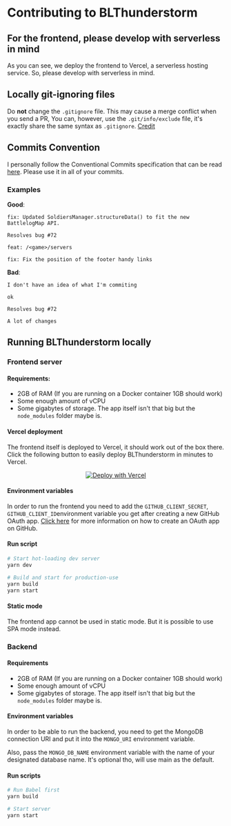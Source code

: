 # Contributing to BLThunderstorm

## For the frontend, please develop with serverless in mind
As you can see, we deploy the frontend to Vercel, a serverless hosting service. So, please develop with serverless in mind.

## Locally git-ignoring files
Do **not** change the `.gitignore` file. This may cause a merge conflict when you send a PR, You can, however, use the `.git/info/exclude` file, it's exactly share the same syntax as `.gitignore`. [Credit](https://stackoverflow.com/a/1753078/13415044)

## Commits Convention
I personally follow the Conventional Commits specification that can be read [here](https://www.conventionalcommits.org/en/v1.0.0/). Please use it in all of your commits.

### Examples
**Good**:
```
fix: Updated SoldiersManager.structureData() to fit the new BattlelogMap API. 

Resolves bug #72
```
```
feat: /<game>/servers
```
```
fix: Fix the position of the footer handy links 
```
**Bad**:
```
I don't have an idea of what I'm commiting
```
```
ok
```
```
Resolves bug #72
```
```
A lot of changes
```
## Running BLThunderstorm locally

### Frontend server 

#### Requirements:
- 2GB of RAM (If you are running on a Docker container 1GB should work)
- Some enough amount of vCPU
- Some gigabytes of storage. The app itself isn't that big but the `node_modules` folder maybe is.

#### Vercel deployment
The frontend itself is deployed to Vercel, it should work out of the box there. Click the following button to easily deploy BLThunderstorm in minutes to Vercel.

<div>
  <p align="center">
    <a href="https://vercel.com/new/git/external?repository-url=https%3A%2F%2Fgithub.com%2FNefomemes%2FBLThunderstorm%2Ftree%2Fcanary%2Fexamples%2Fhello-world&env=GITHUB_CLIENT_ID,GITHUB_CLIENT_TOKEN&envDescription=In%20order%20to%20run%20the%20frontend%2C%20you%20need%20to%20create%20a%20GitHub%20OAuth%20app%20first.%20&envLink=https%3A%2F%2Fgithub.com%2FNefomemes%2FBLThunderstorm%2Fblob%2Fdevelopment%2FCONTRIBUTING.md%23environment-variables"><img src="https://vercel.com/button" alt="Deploy with Vercel"/></a>
    </p>
 </div>

#### Environment variables
In order to run the frontend you need to add the  `GITHUB_CLIENT_SECRET`,  `GITHUB_CLIENT_ID`environment variable you get after creating a new GitHub OAuth app. [Click here](https://docs.github.com/en/developers/apps/creating-an-oauth-app) for more information on how to create an OAuth app on GitHub.

#### Run script

```bash
# Start hot-loading dev server
yarn dev

# Build and start for production-use
yarn build
yarn start
```

#### Static mode
The frontend app cannot be used in static mode. But it is possible to use SPA mode instead.


### Backend

#### Requirements
- 2GB of RAM (If you are running on a Docker container 1GB should work)
- Some enough amount of vCPU
- Some gigabytes of storage. The app itself isn't that big but the `node_modules` folder maybe is.


#### Environment variables
In order to be able to run the backend, you need to get the MongoDB connection URI and put it into the `MONGO_URI` environment variable.

Also, pass the `MONGO_DB_NAME` environment variable with the name of your designated database name. It's optional tho, will use main as the default.

#### Run scripts
```bash
# Run Babel first
yarn build

# Start server
yarn start
```
